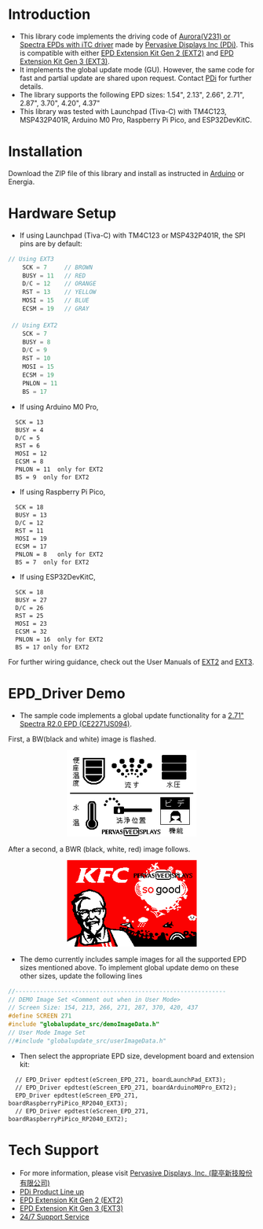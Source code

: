 # Introduction
 *  This library code implements the driving code of [Aurora(V231) or Spectra EPDs with iTC driver](https://www.pervasivedisplays.com/products/epd-product-selection/) made by [Pervasive Displays Inc (PDi)](https://www.pervasivedisplays.com/). This is compatible with either [EPD Extension Kit Gen 2 (EXT2)](https://www.pervasivedisplays.com/product/epd-extension-kit-gen-2-ext2/) and [EPD Extension Kit Gen 3 (EXT3)](https://www.pervasivedisplays.com/product/epd-extension-kit-gen-3-ext3/).
 *  It implements the global update mode (GU). However, the same code for fast and partial update are shared upon request. Contact [PDi](https://www.pervasivedisplays.com/technical-support/) for further details.
 *  The library supports the following EPD sizes: 1.54", 2.13", 2.66", 2.71", 2.87", 3.70", 4.20", 4.37"
 *  This library was tested with Launchpad (Tiva-C) with TM4C123, MSP432P401R, Arduino M0 Pro, Raspberry Pi Pico, and ESP32DevKitC.


# Installation
  Download the ZIP file of this library and install as instructed in [Arduino](https://www.arduino.cc/en/guide/libraries) or Energia.

# Hardware Setup
 *  If using Launchpad (Tiva-C) with TM4C123 or MSP432P401R, the SPI pins are by default:
``` c++
// Using EXT3
    SCK = 7     // BROWN
    BUSY = 11   // RED
    D/C = 12    // ORANGE
    RST = 13    // YELLOW
    MOSI = 15   // BLUE
    ECSM = 19   // GRAY
    
 // Using EXT2
    SCK = 7    
    BUSY = 8  
    D/C = 9
    RST = 10
    MOSI = 15
    ECSM = 19
    PNLON = 11
    BS = 17
 ```
 *  If using Arduino M0 Pro,
  ```
    SCK = 13 
    BUSY = 4  
    D/C = 5
    RST = 6
    MOSI = 12
    ECSM = 8
    PNLON = 11	only for EXT2
    BS = 9	only for EXT2
 ```
  *  If using Raspberry Pi Pico,
  ```
    SCK = 18 
    BUSY = 13  
    D/C = 12
    RST = 11
    MOSI = 19
    ECSM = 17
    PNLON = 8	only for EXT2
    BS = 7	only for EXT2
 ```
 
   *  If using ESP32DevKitC,
  ```
    SCK = 18 
    BUSY = 27  
    D/C = 26
    RST = 25
    MOSI = 23
    ECSM = 32
    PNLON = 16	only for EXT2
    BS = 17	only for EXT2
 ```
 
For further wiring guidance, check out the User Manuals of [EXT2](https://www.pervasivedisplays.com/wp-content/uploads/2019/06/EPD-Extension-Kit-Gen2-EXT2_User-Guide_Rev08_20191111.pdf) and [EXT3](https://www.pervasivedisplays.com/wp-content/uploads/2021/01/User-Manual-of-EXT3_Rev01_Jan-2021-1.pdf).

# EPD_Driver Demo
 *  The sample code implements a global update functionality for a [2.71" Spectra R2.0 EPD (CE2271JS094)](https://www.pervasivedisplays.com/product/2-71-e-ink-display-spectra-r2-0/).  
 
 First, a BW(black and white) image is flashed.  
  <p align="center"><img src="https://github.com/PervasiveDisplays/EPD_Driver_GU_small/blob/main/examples/Demo_271/globalupdate_src/images/2.71/271_264x176_BW.bmp"></p>
 After a second, a BWR (black, white, red) image follows.  
 <p align="center"><img src="https://github.com/PervasiveDisplays/EPD_Driver_GU_small/blob/main/examples/Demo_271/globalupdate_src/images/2.71/271_264x176_BWR.bmp"></p>
 
 *  The demo currently includes sample images for all the supported EPD sizes mentioned above. To implement global update demo on these other sizes, update the following lines
``` c++
//------------------------------------------------------------
// DEMO Image Set <Comment out when in User Mode>
// Screen Size: 154, 213, 266, 271, 287, 370, 420, 437
#define SCREEN 271
#include "globalupdate_src/demoImageData.h"
// User Mode Image Set
//#include "globalupdate_src/userImageData.h"
```
 *  Then select the appropriate EPD size, development board and extension kit:
```
  // EPD_Driver epdtest(eScreen_EPD_271, boardLaunchPad_EXT3);
  // EPD_Driver epdtest(eScreen_EPD_271, boardArduinoM0Pro_EXT2);
  EPD_Driver epdtest(eScreen_EPD_271, boardRaspberryPiPico_RP2040_EXT3);
  // EPD_Driver epdtest(eScreen_EPD_271, boardRaspberryPiPico_RP2040_EXT2);
```

#  Tech Support
 *  For more information, please visit [Pervasive Displays, Inc. (龍亭新技股份有限公司)](https://www.pervasivedisplays.com/)
 *  [PDi Product Line up](https://www.pervasivedisplays.com/products/)
 *  [EPD Extension Kit Gen 2 (EXT2)](https://www.pervasivedisplays.com/product/epd-extension-kit-gen-2-ext2/)
 *  [EPD Extension Kit Gen 3 (EXT3)](https://www.pervasivedisplays.com/product/epd-extension-kit-gen-3-ext3/)
 *  [24/7 Support Service](https://www.pervasivedisplays.com/technical-support/)

